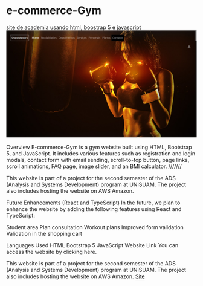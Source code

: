 # e-commerce-Gym
 site de academia usando html, boostrap 5 e javascript
 <img src="Captura de Tela (557).png">

Overview
E-commerce-Gym is a gym website built using HTML, Bootstrap 5, and JavaScript. It includes various features such as registration and login modals, contact form with email sending, scroll-to-top button, page links, scroll animations, FAQ page, image slider, and an BMI calculator.
///////


This website is part of a project for the second semester of the ADS (Analysis and Systems Development) program at UNISUAM. The project also includes hosting the website on AWS Amazon.

Future Enhancements (React and TypeScript)
In the future, we plan to enhance the website by adding the following features using React and TypeScript:

Student area
Plan consultation
Workout plans
Improved form validation
Validation in the shopping cart


Languages Used
HTML
Bootstrap 5
JavaScript
Website Link
You can access the website by clicking here.


This website is part of a project for the second semester of the ADS (Analysis and Systems Development) program at UNISUAM. The project also includes hosting the website on AWS Amazon.
<a href="https://miguelluisdev.github.io/e-commerce-Gym/" >Site</a>

